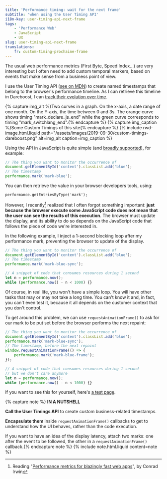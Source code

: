 ```yaml
---
title: 'Performance timing: wait for the next frame'
subtitle: 'when using the User Timing API'
i18n-key: user-timing-api-next-frame
tags:
    - 'Performance Web'
    - JavaScript
    - UX
slug: user-timing-api-next-frame
translations:
    fr: custom-timing-prochaine-frame
---
```


The usual web performance metrics (First Byte, Speed Index…) are very interesting but I often need to add custom temporal markers, based on events that make sense from a business point of view.

<!-- more -->

I use the User Timing API ([see on <abbr title="Mozilla Developer Network">MDN</abbr>](https://developer.mozilla.org/en-US/docs/Web/API/User_Timing_API)) to create named timestamps that belong to the browser's performance timeline. As I can retrieve this timeline in Dareboost, I can [track their evolution over time](https://blog.dareboost.com/en/2018/05/custom-timings-monitoring/).

{% capture img_alt %}Two curves in a graph. On the x-axis, a date range of one month. On the Y-axis, the time between 0 and 3s. The orange curve shows timing "mark_declare_js_end" while the green curve corresponds to timing "mark_switchlang_end".{% endcapture %} {% capture img_caption %}Some Custom Timings of this site{% endcapture %} {% include rwd-image.html.liquid
path="/assets/images/2019-09-30/custom-timings-dareboost.png"
alt=img_alt
caption=img_caption
%}

Using the API in JavaScript is quite simple (and [broadly supported](https://caniuse.com/#feat=user-timing)), for example:

```js
// The thing you want to monitor the occurrence of
document.getElementById('content').classList.add('blue');
// The timestamp
performance.mark('mark-blue');
```

You can then retrieve the value in your browser developers tools, using:

```
performance.getEntriesByType('mark');
```

However, I recently[^1] realized that I often forgot something important: **just because the browser execute some JavaScript code does not mean that the user can see the results of this execution**. The browser must update the display, and its ability to do so depends on the JavaScript code that follows the piece of code we're interested in.

[^1]: Reading "[Performance metrics for blazingly fast web apps](https://blog.superhuman.com/performance-metrics-for-blazingly-fast-web-apps-ec12efa26bcb)", by Conrad Irwin

In the following example, I inject a 1-second blocking loop after my performance mark, preventing the browser to update of the display.

```js
// The thing you want to monitor the occurrence of
document.getElementById('content').classList.add('blue');
// The timestamp
performance.mark('mark-blue-sync');

// A snippet of code that consumes resources during 1 second
let n = performance.now();
while (performance.now() - n < 1000) {}
```

Of course, in real life, you won't have a simple loop. You will have other tasks that may or may not take a long time. You can't know it and, in fact, you can't even test it, because it all depends on the customer context that you don't control.

To get around this problem, we can use `requestAnimationFrame()` to ask for our mark to be put set before the browser performs the next repaint:

```js
// The thing you want to monitor the occurrence of
document.getElementById('content').classList.add('blue');
performance.mark('mark-blue-sync');
// The timestamp, before the next repaint
window.requestAnimationFrame(() => {
    performance.mark('mark-blue-frame');
});

// A snippet of code that consumes resources during 1 second
// but we don't care anymore
let n = performance.now();
while (performance.now() - n < 1000) {}
```

If you want to see this for yourself, here's [a test page](https://tests.boris.schapira.dev/perfmark-animationframe/).

{% capture note %} **IN A NUTSHELL**

**Call the User Timings API** to create custom business-related timestamps.

**Encapsulate them** inside `requestAnimationFrame()` callbacks to get to understand how the UI behaves, rather than the code execution.

If you want to have an idea of the display latency, attach two marks: one after the event to be followed, the other in a `requestAnimationFrame()` callback.{% endcapture note %} {% include note.html.liquid content=note %}
